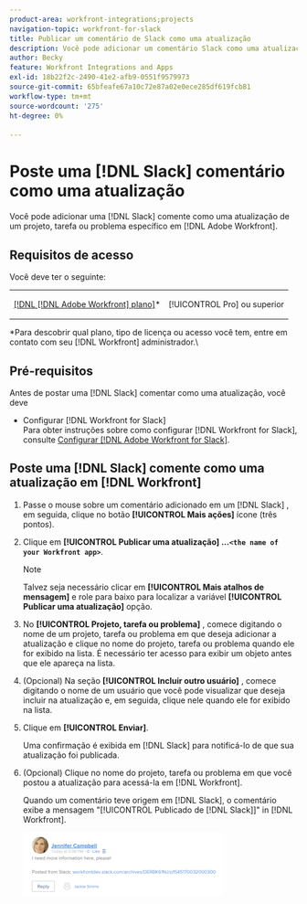 ```yaml
---
product-area: workfront-integrations;projects
navigation-topic: workfront-for-slack
title: Publicar um comentário de Slack como uma atualização
description: Você pode adicionar um comentário Slack como uma atualização para um projeto, tarefa ou problema específico no Adobe Workfront.
author: Becky
feature: Workfront Integrations and Apps
exl-id: 18b22f2c-2490-41e2-afb9-0551f9579973
source-git-commit: 65bfeafe67a10c72e87a02e0ece285df619fcb81
workflow-type: tm+mt
source-wordcount: '275'
ht-degree: 0%

---
```


# Poste uma [!DNL Slack] comentário como uma atualização

Você pode adicionar uma [!DNL Slack] comente como uma atualização de um projeto, tarefa ou problema específico em [!DNL Adobe Workfront].

## Requisitos de acesso

Você deve ter o seguinte:

<table style="table-layout:auto"> 
 <col> 
 </col> 
 <col> 
 </col> 
 <tbody> 
  <tr> 
   <td role="rowheader"><a href="https://www.workfront.com/plans" target="_blank">[!DNL [!DNL Adobe Workfront] plano]</a>*</td> 
   <td> <p>[!UICONTROL Pro] ou superior</p> </td> 
  </tr> 
 </tbody> 
</table>

&#42;Para descobrir qual plano, tipo de licença ou acesso você tem, entre em contato com seu [!DNL Workfront] administrador.\

## Pré-requisitos

Antes de postar uma [!DNL Slack] comentar como uma atualização, você deve

* Configurar [!DNL Workfront for Slack]\
   Para obter instruções sobre como configurar [!DNL Workfront for Slack], consulte [Configurar [!DNL Adobe Workfront for Slack]](../../workfront-integrations-and-apps/using-workfront-with-slack/configure-workfront-for-slack.md).

## Poste uma [!DNL Slack] comente como uma atualização em [!DNL Workfront]

1. Passe o mouse sobre um comentário adicionado em um [!DNL Slack] , em seguida, clique no botão **[!UICONTROL Mais ações]** ícone (três pontos).

1. Clique em **[!UICONTROL Publicar uma atualização] ...`<the name of your Workfront app>`**.

   >[!NOTE]
   >
   >Talvez seja necessário clicar em **[!UICONTROL Mais atalhos de mensagem]** e role para baixo para localizar a variável **[!UICONTROL Publicar uma atualização]** opção.
1. No **[!UICONTROL Projeto, tarefa ou problema]** , comece digitando o nome de um projeto, tarefa ou problema em que deseja adicionar a atualização e clique no nome do projeto, tarefa ou problema quando ele for exibido na lista. É necessário ter acesso para exibir um objeto antes que ele apareça na lista.
1. (Opcional) Na seção **[!UICONTROL Incluir outro usuário]** , comece digitando o nome de um usuário que você pode visualizar que deseja incluir na atualização e, em seguida, clique nele quando ele for exibido na lista.
1. Clique em **[!UICONTROL Enviar]**.

   Uma confirmação é exibida em [!DNL Slack] para notificá-lo de que sua atualização foi publicada.

1. (Opcional) Clique no nome do projeto, tarefa ou problema em que você postou a atualização para acessá-la em [!DNL Workfront].

   Quando um comentário teve origem em [!DNL Slack], o comentário exibe a mensagem &quot;[!UICONTROL Publicado de [!DNL Slack]]&quot; in [!DNL Workfront].

   ![](assets/slack-update-posted-from-slack-350x112.png)
